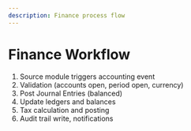 ```yaml
---
description: Finance process flow
---
```


# Finance Workflow
1) Source module triggers accounting event
2) Validation (accounts open, period open, currency)
3) Post Journal Entries (balanced)
4) Update ledgers and balances
5) Tax calculation and posting
6) Audit trail write, notifications
